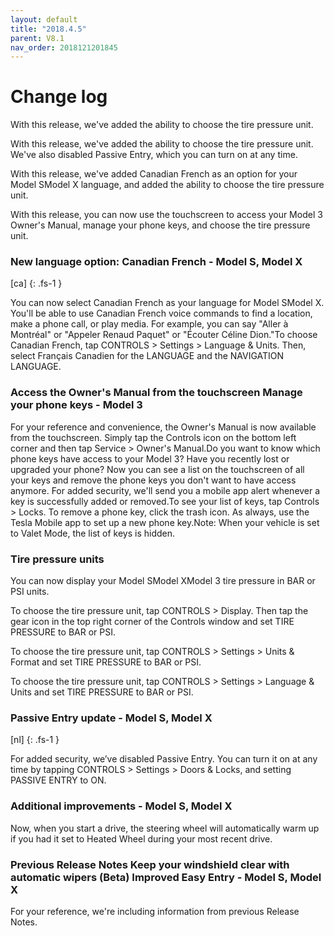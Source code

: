 ```yaml
---
layout: default
title: "2018.4.5"
parent: V8.1
nav_order: 2018121201845
---
```


# Change log

With this release, we've added the ability to choose the tire pressure unit.


With this release, we've added the ability to choose the tire pressure unit. We've also disabled Passive Entry, which you can turn on at any time.


With this release, we've added Canadian French as an option for your Model SModel X language, and added the ability to choose the tire pressure unit.


With this release, you can now use the touchscreen to access your Model 3 Owner's Manual, manage your phone keys, and choose the tire pressure unit.


### New language option: Canadian French  - Model S, Model X
[ca]
{: .fs-1 }

You can now select Canadian French as your language for Model SModel X. You'll be able to use Canadian French voice commands to find a location, make a phone call, or play media. For example, you can say "Aller à Montréal" or "Appeler Renaud Paquet" or "Écouter Céline Dion."To choose Canadian French, tap CONTROLS > Settings > Language & Units. Then, select Français Canadien for the LANGUAGE and the NAVIGATION LANGUAGE.

### Access the Owner's Manual from the touchscreen Manage your phone keys  - Model 3

For your reference and convenience, the Owner's Manual is now available from the touchscreen. Simply tap the Controls icon on the bottom left corner and then tap Service > Owner's Manual.Do you want to know which phone keys have access to your Model 3? Have you recently lost or upgraded your phone? Now you can see a list on the touchscreen of all your keys and remove the phone keys you don't want to have access anymore. For added security, we'll send you a mobile app alert whenever a key is successfully added or removed.To see your list of keys, tap Controls > Locks. To remove a phone key, click the trash icon. As always, use the Tesla Mobile app to set up a new phone key.Note: When your vehicle is set to Valet Mode, the list of keys is hidden.

### Tire pressure units 



You can now display your Model SModel XModel 3 tire pressure in BAR or PSI units.


To choose the tire pressure unit, tap CONTROLS > Display. Then tap the gear icon in the top right corner of the Controls window and set TIRE PRESSURE to BAR or PSI.


To choose the tire pressure unit, tap CONTROLS > Settings > Units & Format and set TIRE PRESSURE to BAR or PSI.


To choose the tire pressure unit, tap CONTROLS > Settings > Language & Units and set TIRE PRESSURE to BAR or PSI.


### Passive Entry update  - Model S, Model X
[nl]
{: .fs-1 }

For added security, we’ve disabled Passive Entry. You can turn it on at any time by tapping CONTROLS > Settings > Doors & Locks, and setting PASSIVE ENTRY to ON.

### Additional improvements  - Model S, Model X

Now, when you start a drive, the steering wheel will automatically warm up if you had it set to Heated Wheel during your most recent drive.

### Previous Release Notes Keep your windshield clear with automatic wipers (Beta) Improved Easy Entry  - Model S, Model X

For your reference, we're including information from previous Release Notes.